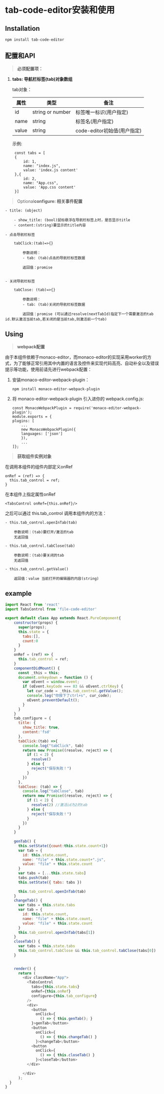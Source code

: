 # tab-code-editor安装和使用

## Installation 
 `npm install tab-code-editor`

## 配置和API

>**必须配置项：**

1. **tabs: 导航栏标签(tab)对象数组**
    
    tab对象：

    属性|类型|备注
    -|-|-|
    id|string or number|标签唯一标识(用户指定)
    name|string|标签名(用户指定)
    value|string|code-editor初始值(用户指定)
    

    示例:

        const tabs = [
        {
            id: 1,
            name: "index.js",
            value: 'index.js content'
        },{
            id: 2,
            name: "App.css",
            value: 'App.css content'
        }]
     
        
>Optional**configure: 相关事件配置**

    - title: (object)
    
        - show_title: (bool)鼠标悬浮在导航栏标签上时，是否显示title
        - content:(string)要显示的title内容
    
    - 点击导航栏标签   
    
        tabClick:(tab)=>{}

            参数说明：
            - tab: (tab)点击的导航栏标签数据
            
            返回值：promise
            

    - 关闭导航栏标签
    
        tabClose: (tab)=>{}
        
            参数说明：
            - tab: (tab)关闭的导航栏标签数据
            
            返回值：promise (可以通过resolve(nextTabId)指定下一个需要激活的tab id.默认激活当前tab,若关闭的是当前tab,则激活前一个tab)

## Using

> **webpack配置**

由于本组件依赖于monaco-editor，而monaco-editor的实现采用worker的方式，为了能够正常引用其中内置的语言及控件来实现代码高亮、自动补全以及错误提示等功能，使用前请先进行webpack配置：

1. 安装monaco-editor-webpack-plugin：

    `npm install monaco-editor-webpack-plugin`

2. 将 monaco-editor-webpack-plugin 引入进你的 webpack.config.js:

    ```
    const MonacoWebpackPlugin = require('monaco-editor-webpack-plugin');
    module.exports = {
    plugins: [
        ...
        new MonacoWebpackPlugin({
        languages: ['json']
        }),
        ...
    ]};
    ```
    

> **获取组件实例对象**

在调用本组件的组件内部定义onRef

    onRef = (ref) => {
      this.tab_control = ref;
    }
    
在本组件上指定属性onRef

    <TabsControl onRef={this.onRef}/>
    
之后可以通过 this.tab_control 调用本组件内的方法：

    - this.tab_control.openInTab(tab)
            
        参数说明：(tab)要打开/激活的tab
        无返回值

    - this.tab_control.tabClose(tab)
            
        参数说明：(tab)要关闭的tab
        无返回值

    - this.tab_control.getValue()

        返回值：value 当前打开的编辑器的内容(string)


## example
```js
import React from 'react'
import TabsControl from 'file-code-editor'

export default class App extends React.PureComponent{
    constructor(props) {
      super(props);
      this.state = {
        tabs:[],
        count:0
      }
    }
    onRef = (ref) => {
      this.tab_control = ref;
    }
    componentDidMount() {
      const _this = this;
      document.onkeydown = function () {
        var oEvent = window.event;
        if (oEvent.keyCode === 83 && oEvent.ctrlKey) {  
          let cur_code = _this.tab_control.getValue();
          console.log("你按下了ctrl+s", cur_code);
          oEvent.preventDefault();
        }
      }  
    }
    tab_configure = {
      title: {
        show_title: true,
        content:'fsd'
      },
      tabClick:(tab) =>{
        console.log("tabClick", tab)
        return new Promise((resolve, reject) => {
          if (1 < 2) {
            resolve()
          } else {
            reject("保存失败！")
          }
        })
      },
      tabClose: (tab) => {
        console.log("tabClose", tab)
        return new Promise((resolve, reject) => {
          if (1 < 2) {
            resolve(2) //激活id为2的tab
          } else {
            reject("保存失败！")
          }
        })
      }
    }
    
    genTab() {
      this.setState({count:this.state.count+1})
      var tab = {
        id: this.state.count,
        name: "file" + this.state.count+".js",
        value: "file" + this.state.count
      }
      var tabs = [...this.state.tabs]
      tabs.push(tab)
      this.setState({ tabs: tabs })
      
      this.tab_control.openInTab(tab)
    }
    changeTab() {
      var tabs = this.state.tabs
      var tab = {
        id: this.state.count,
        name: "file" + this.state.count,
        value: "file" + this.state.count
      }
      this.tab_control.openInTab(tabs[1])
    }
    closeTab() {
      var tabs = this.state.tabs
      this.tab_control.tabClose && this.tab_control.tabClose(tabs[0])
    }
    

    render() {
      return (
        <div className="App">
          <TabsControl
            tabs={this.state.tabs}
            onRef={this.onRef}
            configure={this.tab_configure}
          />
          <div>
            <button
              onClick={
                () => { this.genTab(); }
            }>genTab</button>
            <button
              onClick={
                () => { this.changeTab() }
              }>changeTab</button>
            <button
              onClick={
                () => { this.closeTab() }
              }>closeTab</button>
          </div>
          
        </div>
      );
  }
}
```
